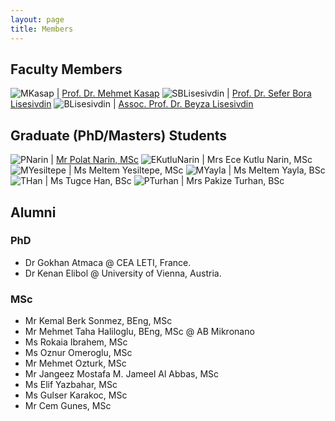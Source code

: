```yaml
---
layout: page
title: Members
---
```


## Faculty Members

![MKasap](files/members/mkasap.jpg) | [Prof. Dr. Mehmet Kasap](http://websitem.gazi.edu.tr/site/mkasap)
![SBLisesivdin](files/members/bora.jpg) | [Prof. Dr. Sefer Bora Lisesivdin](http://sblisesivdin.github.io)
![BLisesivdin](files/members/nopic.png) | [Assoc. Prof. Dr. Beyza Lisesivdin](http://websitem.gazi.edu.tr/site/beyzas)

## Graduate (PhD/Masters) Students

![PNarin](files/members/polat.jpg) | [Mr Polat Narin, MSc](https://sites.google.com/view/polatnarin/home?authuser=0)
![EKutluNarin](files/members/ece.jpg) | Mrs Ece Kutlu Narin, MSc
![MYesiltepe](files/members/nopic.png) | Ms Meltem Yesiltepe, MSc
![MYayla](files/members/nopic.png) | Ms Meltem Yayla, BSc
![THan](files/members/nopic.png) | Ms Tugce Han, BSc
![PTurhan](files/members/nopic.png) | Mrs Pakize Turhan, BSc

## Alumni

### PhD

* Dr Gokhan Atmaca @ CEA LETI, France.
* Dr Kenan Elibol @ University of Vienna, Austria.

### MSc

* Mr Kemal Berk Sonmez, BEng, MSc
* Mr Mehmet Taha Haliloglu, BEng, MSc @ AB Mikronano
* Ms Rokaia Ibrahem, MSc
* Ms Oznur Omeroglu, MSc
* Mr Mehmet Ozturk, MSc
* Mr Jangeez Mostafa M. Jameel Al Abbas, MSc
* Ms Elif Yazbahar, MSc
* Ms Gulser Karakoc, MSc
* Mr Cem Gunes, MSc
